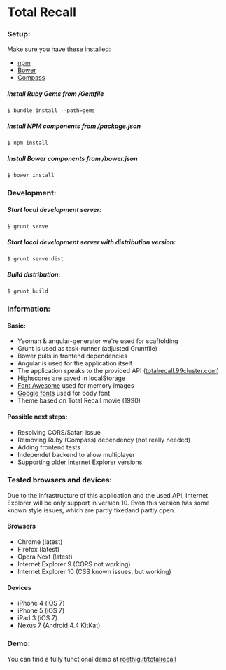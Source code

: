 # Total Recall

### Setup:
Make sure you have these installed:

*	[npm](https://npmjs.org/)
*	[Bower](http://bower.io/)
*	[Compass](http://compass-style.org/)


##### Install Ruby Gems from /Gemfile
```
$ bundle install --path=gems
```

##### Install NPM components from /package.json
```
$ npm install
```

##### Install Bower components from /bower.json
```
$ bower install
```

### Development:

##### Start local development server:
```
$ grunt serve
```

##### Start local development server with distribution version:
```
$ grunt serve:dist
```

##### Build distribution:
```
$ grunt build
```

### Information:

#### Basic:
*	Yeoman & angular-generator we're used for scaffolding
*	Grunt is used as task-runner (adjusted Gruntfile)
*	Bower pulls in frontend dependencies
*	Angular is used for the application itself
*	The application speaks to the provided API ([totalrecall.99cluster.com](http://totalrecall.99cluster.com))
*	Highscores are saved in localStorage
*	[Font Awesome](http://fontawesome.io/) used for memory images
*	[Google fonts](http://www.google.com/fonts/specimen/VT323) used for body font
*	Theme based on Total Recall movie (1990)

#### Possible next steps:
*	Resolving CORS/Safari issue
*	Removing Ruby (Compass) dependency (not really needed)
*	Adding frontend tests
*	Independet backend to allow multiplayer
*	Supporting older Internet Explorer versions


### Tested browsers and devices:
Due to the infrastructure of this application and the used API, Internet Explorer will be only support in version 10. Even this version has some known style issues, which are partly fixedand partly open.

#### Browsers
*	Chrome (latest)
*	Firefox (latest)
*	Opera Next (latest)
*	Internet Explorer 9 (CORS not working)
*	Internet Explorer 10 (CSS known issues, but working)

#### Devices
*	iPhone 4 (iOS 7)
*	iPhone 5 (iOS 7)
*	iPad 3 (iOS 7)
*	Nexus 7 (Android 4.4 KitKat)


### Demo:
You can find a fully functional demo at [roethig.it/totalrecall](http://roethig.it/totalrecall)


